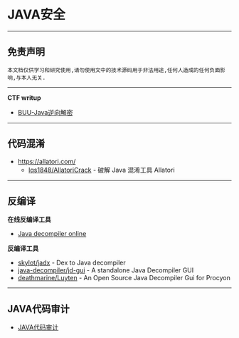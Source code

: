 # JAVA安全

---

## 免责声明

`本文档仅供学习和研究使用,请勿使用文中的技术源码用于非法用途,任何人造成的任何负面影响,与本人无关.`

---

**CTF writup**
- [BUU-Java逆向解密](https://blog.csdn.net/qq_42602454/article/details/108825608)

---

## 代码混淆

- https://allatori.com/
    - [lqs1848/AllatoriCrack](https://github.com/lqs1848/AllatoriCrack) - 破解 Java 混淆工具 Allatori

---

## 反编译

**在线反编译工具**
- [Java decompiler online](http://www.javadecompilers.com/)

**反编译工具**
- [skylot/jadx](https://github.com/skylot/jadx) - Dex to Java decompiler
- [java-decompiler/jd-gui](https://github.com/java-decompiler/jd-gui) - A standalone Java Decompiler GUI
- [deathmarine/Luyten](https://github.com/deathmarine/Luyten) - An Open Source Java Decompiler Gui for Procyon

---

## JAVA代码审计

- [JAVA代码审计](./JAVA安全/JAVA代码审计.md)
